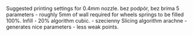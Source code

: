 Suggested printing settings for 0.4mm nozzle.
bez podpór, bez brima
5 parameters - roughly 5mm of wall required for wheels springs to be filled 100%.
Infill - 20% algorithm cubic. - szecienny
Slicing algorithm arachne - generates nice parameters - less weak points.